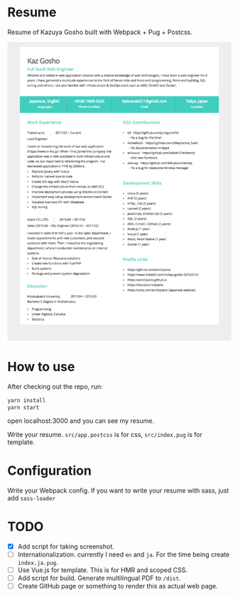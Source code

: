 # Resume

Resume of Kazuya Gosho built with Webpack + Pug + Postcss.

![](screenshot.png)

# How to use

After checking out the repo, run:

```
yarn install
yarn start
```

open localhost:3000 and you can see my resume.

Write your resume. `src/app.postcss` is for css, `src/index.pug` is for template.

# Configuration

Write your Webpack config.
If you want to write your resume with sass, just add `sass-loader`


# TODO

- [x] Add script for taking screenshot.
- [ ] Internationalization. currently I need `en` and `ja`. For the time being create `index.ja.pug`.
- [ ] Use Vue.js for template. This is for HMR and scoped CSS.
- [ ] Add script for build. Generate multilingual PDF to `/dist`.
- [ ] Create GitHub page or something to render this as actual web page.
